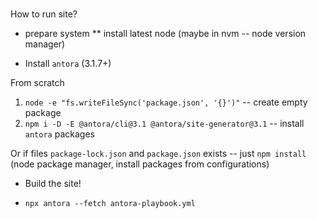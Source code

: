 # 

How to run site?

* prepare system 
** install latest node (maybe in nvm -- node version manager)

* Install `antora` (3.1.7+) 

From scratch

1. `node -e "fs.writeFileSync('package.json', '{}')"` -- create empty package
2. `npm i -D -E @antora/cli@3.1 @antora/site-generator@3.1` -- install `antora` packages

Or if files `package-lock.json` and `package.json` exists -- just `npm install` (node package manager, install packages from configurations) 

* Build the site!

* `npx antora --fetch antora-playbook.yml`